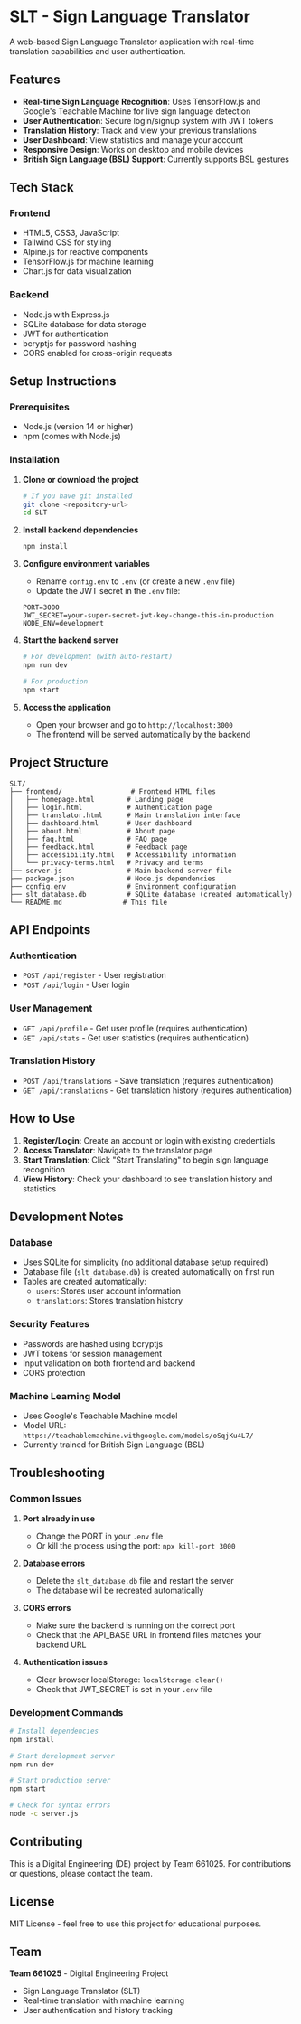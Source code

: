 # SLT - Sign Language Translator

A web-based Sign Language Translator application with real-time translation capabilities and user authentication.

## Features

- **Real-time Sign Language Recognition**: Uses TensorFlow.js and Google's Teachable Machine for live sign language detection
- **User Authentication**: Secure login/signup system with JWT tokens
- **Translation History**: Track and view your previous translations
- **User Dashboard**: View statistics and manage your account
- **Responsive Design**: Works on desktop and mobile devices
- **British Sign Language (BSL) Support**: Currently supports BSL gestures

## Tech Stack

### Frontend
- HTML5, CSS3, JavaScript
- Tailwind CSS for styling
- Alpine.js for reactive components
- TensorFlow.js for machine learning
- Chart.js for data visualization

### Backend
- Node.js with Express.js
- SQLite database for data storage
- JWT for authentication
- bcryptjs for password hashing
- CORS enabled for cross-origin requests

## Setup Instructions

### Prerequisites
- Node.js (version 14 or higher)
- npm (comes with Node.js)

### Installation

1. **Clone or download the project**
   ```bash
   # If you have git installed
   git clone <repository-url>
   cd SLT
   ```

2. **Install backend dependencies**
   ```bash
   npm install
   ```

3. **Configure environment variables**
   - Rename `config.env` to `.env` (or create a new `.env` file)
   - Update the JWT secret in the `.env` file:
   ```
   PORT=3000
   JWT_SECRET=your-super-secret-jwt-key-change-this-in-production
   NODE_ENV=development
   ```

4. **Start the backend server**
   ```bash
   # For development (with auto-restart)
   npm run dev
   
   # For production
   npm start
   ```

5. **Access the application**
   - Open your browser and go to `http://localhost:3000`
   - The frontend will be served automatically by the backend

## Project Structure

```
SLT/
├── frontend/                 # Frontend HTML files
│   ├── homepage.html        # Landing page
│   ├── login.html           # Authentication page
│   ├── translator.html      # Main translation interface
│   ├── dashboard.html       # User dashboard
│   ├── about.html           # About page
│   ├── faq.html             # FAQ page
│   ├── feedback.html        # Feedback page
│   ├── accessibility.html   # Accessibility information
│   └── privacy-terms.html   # Privacy and terms
├── server.js                # Main backend server file
├── package.json             # Node.js dependencies
├── config.env               # Environment configuration
├── slt_database.db          # SQLite database (created automatically)
└── README.md               # This file
```

## API Endpoints

### Authentication
- `POST /api/register` - User registration
- `POST /api/login` - User login

### User Management
- `GET /api/profile` - Get user profile (requires authentication)
- `GET /api/stats` - Get user statistics (requires authentication)

### Translation History
- `POST /api/translations` - Save translation (requires authentication)
- `GET /api/translations` - Get translation history (requires authentication)

## How to Use

1. **Register/Login**: Create an account or login with existing credentials
2. **Access Translator**: Navigate to the translator page
3. **Start Translation**: Click "Start Translating" to begin sign language recognition
4. **View History**: Check your dashboard to see translation history and statistics

## Development Notes

### Database
- Uses SQLite for simplicity (no additional database setup required)
- Database file (`slt_database.db`) is created automatically on first run
- Tables are created automatically:
  - `users`: Stores user account information
  - `translations`: Stores translation history

### Security Features
- Passwords are hashed using bcryptjs
- JWT tokens for session management
- Input validation on both frontend and backend
- CORS protection

### Machine Learning Model
- Uses Google's Teachable Machine model
- Model URL: `https://teachablemachine.withgoogle.com/models/oSqjKu4L7/`
- Currently trained for British Sign Language (BSL)

## Troubleshooting

### Common Issues

1. **Port already in use**
   - Change the PORT in your `.env` file
   - Or kill the process using the port: `npx kill-port 3000`

2. **Database errors**
   - Delete the `slt_database.db` file and restart the server
   - The database will be recreated automatically

3. **CORS errors**
   - Make sure the backend is running on the correct port
   - Check that the API_BASE URL in frontend files matches your backend URL

4. **Authentication issues**
   - Clear browser localStorage: `localStorage.clear()`
   - Check that JWT_SECRET is set in your `.env` file

### Development Commands

```bash
# Install dependencies
npm install

# Start development server
npm run dev

# Start production server
npm start

# Check for syntax errors
node -c server.js
```

## Contributing

This is a Digital Engineering (DE) project by Team 661025. For contributions or questions, please contact the team.

## License

MIT License - feel free to use this project for educational purposes.

## Team

**Team 661025** - Digital Engineering Project
- Sign Language Translator (SLT)
- Real-time translation with machine learning
- User authentication and history tracking
